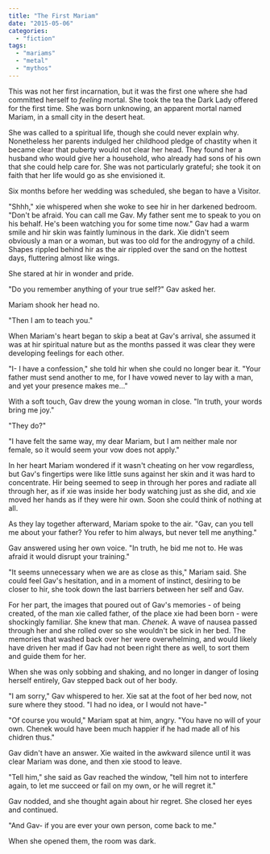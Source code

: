 ```yaml
---
title: "The First Mariam"
date: "2015-05-06"
categories: 
  - "fiction"
tags: 
  - "mariams"
  - "metal"
  - "mythos"
---
```


This was not her first incarnation, but it was the first one where she had committed herself to _feeling_ mortal. She took the tea the Dark Lady offered for the first time. She was born unknowing, an apparent mortal named Mariam, in a small city in the desert heat.

She was called to a spiritual life, though she could never explain why. Nonetheless her parents indulged her childhood pledge of chastity when it became clear that puberty would not clear her head. They found her a husband who would give her a household, who already had sons of his own that she could help care for. She was not particularly grateful; she took it on faith that her life would go as she envisioned it.

Six months before her wedding was scheduled, she began to have a Visitor.

"Shhh," xie whispered when she woke to see hir in her darkened bedroom. "Don't be afraid. You can call me Gav. My father sent me to speak to you on his behalf. He's been watching you for some time now." Gav had a warm smile and hir skin was faintly luminous in the dark. Xie didn't seem obviously a man or a woman, but was too old for the androgyny of a child. Shapes rippled behind hir as the air rippled over the sand on the hottest days, fluttering almost like wings.

She stared at hir in wonder and pride.

"Do you remember anything of your true self?" Gav asked her.

Mariam shook her head no.

"Then I am to teach you."

When Mariam's heart began to skip a beat at Gav's arrival, she assumed it was at hir spiritual nature but as the months passed it was clear they were developing feelings for each other.

"I- I have a confession," she told hir when she could no longer bear it. "Your father must send another to me, for I have vowed never to lay with a man, and yet your presence makes me..."

With a soft touch, Gav drew the young woman in close. "In truth, your words bring me joy."

"They do?"

"I have felt the same way, my dear Mariam, but I am neither male nor female, so it would seem your vow does not apply."

In her heart Mariam wondered if it wasn't cheating on her vow regardless, but Gav's fingertips were like little suns against her skin and it was hard to concentrate. Hir being seemed to seep in through her pores and radiate all through her, as if xie was inside her body watching just as she did, and xie moved her hands as if they were hir own. Soon she could think of nothing at all.

As they lay together afterward, Mariam spoke to the air. "Gav, can you tell me about your father? You refer to him always, but never tell me anything."

Gav answered using her own voice. "In truth, he bid me not to. He was afraid it would disrupt your training."

"It seems unnecessary when we are as close as this," Mariam said. She could feel Gav's hesitation, and in a moment of instinct, desiring to be closer to hir, she took down the last barriers between her self and Gav.

For her part, the images that poured out of Gav's memories - of being created, of the man xie called father, of the place xie had been born - were shockingly familiar. She knew that man. _Chenek._ A wave of nausea passed through her and she rolled over so she wouldn't be sick in her bed. The memories that washed back over her were overwhelming, and would likely have driven her mad if Gav had not been right there as well, to sort them and guide them for her.

When she was only sobbing and shaking, and no longer in danger of losing herself entirely, Gav stepped back out of her body.

"I am sorry," Gav whispered to her. Xie sat at the foot of her bed now, not sure where they stood. "I had no idea, or I would not have-"

"Of course you would," Mariam spat at him, angry. "You have no will of your own. Chenek would have been much happier if he had made all of his chidren thus."

Gav didn't have an answer. Xie waited in the awkward silence until it was clear Mariam was done, and then xie stood to leave.

"Tell him," she said as Gav reached the window, "tell him not to interfere again, to let me succeed or fail on my own, or he will regret it."

Gav nodded, and she thought again about hir regret. She closed her eyes and continued.

"And Gav- if you are ever your own person, come back to me."

When she opened them, the room was dark.
